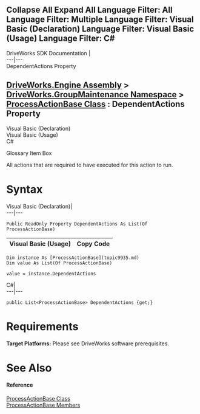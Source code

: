 Collapse All Expand All Language Filter: All  Language Filter: Multiple  Language Filter: Visual Basic (Declaration) Language Filter: Visual Basic (Usage) Language Filter: C#  
---  
DriveWorks SDK Documentation  |   
---|---  
DependentActions Property   
  
[DriveWorks.Engine Assembly](topic2156.md) > [DriveWorks.GroupMaintenance Namespace](topic9628.md) > [ProcessActionBase Class](topic9935.md) : DependentActions Property  
---  
  
Visual Basic (Declaration)    
Visual Basic (Usage)    
C# 

Glossary Item Box

All actions that are required to have executed for this action to run. 

# Syntax

Visual Basic (Declaration)|   
---|---  
      
    
    Public ReadOnly Property DependentActions As List(Of ProcessActionBase)  
  
Visual Basic (Usage)| Copy Code  
---|---  
      
    
    Dim instance As [ProcessActionBase](topic9935.md)
    Dim value As List(Of ProcessActionBase)
     
    value = instance.DependentActions  
  
C#|   
---|---  
      
    
    public List<ProcessActionBase> DependentActions {get;}  
  
# Requirements

**Target Platforms:** Please see DriveWorks software prerequisites.

# See Also

#### Reference

[ProcessActionBase Class](topic9935.md)   
[ProcessActionBase Members](topic9936.md)


